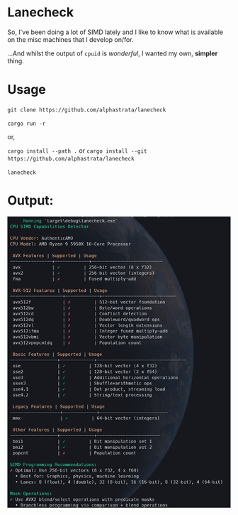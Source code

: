 # Lanecheck

So, I've been doing a lot of SIMD lately and I like to know what is available on the misc machines that I develop on/for.

...And whilst the output of `cpuid` is _wonderful_, I wanted my own, **simpler** thing.

# Usage
`git clone https://github.com/alphastrata/lanecheck`

`cargo run -r`

or,

`cargo install --path .` or `cargo install --git https://github.com/alphastrata/lanecheck`

`lanecheck`

# Output:
![hero-img](assets/hero-img.png)